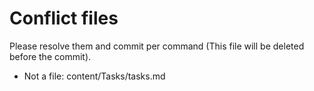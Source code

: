 # Conflict files
Please resolve them and commit per command (This file will be deleted before the commit).
- Not a file: content/Tasks/tasks.md